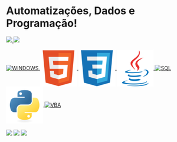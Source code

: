 # Automatizações, Dados e Programação!

 <div>
   <a href="https://github.com/lucas4fs">
   <img height="180em" src="https://github-readme-stats.vercel.app/api?username=lucas4fs&show_icons=true&theme=tokyonight&include_all_commits=true&count_private=true"/>
   <img height="180em" src="https://github-readme-stats.vercel.app/api/top-langs/?username=lucas4fs&layout=compact&langs_count=6&theme=tokyonight"/>

</div>
<div style="display: inline_block"><br>
  <img align="center" alt="WINDOWS" height="100" width="100" src="https://cdn-icons-png.flaticon.com/512/732/732225.png">
  <img align="center" alt="HTML" height="100" width="100" src="https://raw.githubusercontent.com/devicons/devicon/master/icons/html5/html5-original.svg">
  <img align="center" alt="CSS" height="100" width="100" src="https://raw.githubusercontent.com/devicons/devicon/master/icons/css3/css3-original.svg">
  <img align="center" alt="Java" height="100" width="100" src="https://raw.githubusercontent.com/devicons/devicon/master/icons/java/java-original.svg">
  <img align="center" alt="SQL" height="100" width="100" src="https://cdn-icons-png.flaticon.com/512/2772/2772128.png">
  <img align="center" alt="Python" height="100" width="100" src="https://raw.githubusercontent.com/devicons/devicon/master/icons/python/python-original.svg">
  <img align="center" alt="VBA" height="100" width="100" src="https://www.svgrepo.com/show/374159/vba.svg">
</div>
 
 <br>
 
<div> 
  <a href="https://discord.gg/9myu2GEZ" target="_blank"><img src="https://img.shields.io/badge/Discord-7289DA?style=for-the-badge&logo=discord&logoColor=white" target="_blank"></a> 
  <a href = "mailto:lucasfonseca108.lf@gmail.com"><img src="https://img.shields.io/badge/-Gmail-%23333?style=for-the-badge&logo=gmail&logoColor=white" target="_blank"></a>
  <a href="https://www.linkedin.com/in/lucas-fonseca-034ab5221/" target="_blank"><img src="https://img.shields.io/badge/-LinkedIn-%230077B5?style=for-the-badge&logo=linkedin&logoColor=white" target="_blank"></a>
</div>
